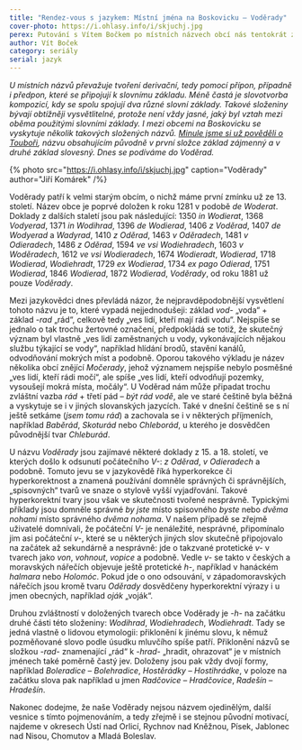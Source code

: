 ```yaml
---
title: "Rendez-vous s jazykem: Místní jména na Boskovicku – Voděrady"
cover-photo: https://i.ohlasy.info/i/skjuchj.jpg
perex: Putování s Vítem Bočkem po místních názvech obcí nás tentokrát zavede do vsi, kde mají rádi vodu. Kdybychom byli hyperkorektní jako v 15–18 století, vydali bychom se do Oděrad.
author: Vít Boček
category: seriály
serial: jazyk
---
```


*U místních názvů převažuje tvoření derivační, tedy pomocí přípon, případně i předpon, které se připojují k slovnímu základu. Méně častá je slovotvorba kompozicí, kdy se spolu spojují dva různé slovní základy. Takové složeniny bývají obtížněji vysvětlitelné, protože není vždy jasné, jaký byl vztah mezi oběma použitými slovními základy. I mezi obcemi na Boskovicku se vyskytuje několik takových složených názvů. [Minule jsme si už pověděli o Touboři](http://www.ohlasy.info/clanky/2017/02/toubor.html), názvu obsahujícím původně v první složce základ zájmenný a v druhé základ slovesný. Dnes se podíváme do Voděrad.*

{% photo src="https://i.ohlasy.info/i/skjuchj.jpg" caption="Voděrady" author="Jiří Komárek" /%}

Voděrady patří k velmi starým obcím, o nichž máme první zmínku už ze 13. století. Název obce je poprvé doložen k roku 1281 v podobě *de Woderat*. Doklady z dalších staletí jsou pak následující: 1350 *in Wodierat*, 1368 *Vodyerad*, 1371 *in Wodihrad*, 1396 *de Wodierad*, 1406 *z Voděrad*, 1407 *de Wodyerad* a *Wadyrad*, 1410 *z Oděrad*, 1463 *v Oděradech*, 1481 *v Odieradech*, 1486 *z Oděrad*, 1594 *ve vsi Wodiehradech*, 1603 *v Woděradech*, 1612 *ve vsi Wodieradech*, 1674 *Wodieradt*, *Wodierad*, 1718 *Wodierad*, *Wodiehradt*, 1729 *ex Wodierad*, 1734 *ex pago Odierad*, 1751 *Wodierad*, 1846 *Wodierad*, 1872 *Wodierad*, *Voděrady*, od roku 1881 už pouze *Voděrady*.

Mezi jazykovědci dnes převládá názor, že nejpravděpodobnější vysvětlení tohoto názvu je to, které vypadá nejjednodušeji: základ *vod-* „voda“ + základ *-rad* „rád“, celkově tedy „ves lidí, kteří mají rádi vodu“. Nejspíše se jednalo o tak trochu žertovné označení, předpokládá se totiž, že skutečný význam byl vlastně „ves lidí zaměstnaných u vody, vykonávajících nějakou službu týkající se vody“, například hlídání brodů, stavění kanálů, odvodňování mokrých míst a podobně. Oporou takového výkladu je název několika obcí znějící *Močerady*, jehož významem nejspíše nebylo posměšné „ves lidí, kteří rádi močí“, ale spíše „ves lidí, kteří odvodňují pozemky, vysoušejí mokrá místa, močály“. U Voděrad nám může připadat trochu zvláštní vazba *rád* + třetí pád – *být rád vodě*, ale ve staré češtině byla běžná a vyskytuje se i v jiných slovanských jazycích. Také v dnešní češtině se s ní ještě setkáme (*jsem tomu rád*) a zachovala se i v některých příjmeních, například *Baběrád*, *Skoturád* nebo *Chleborád*, u kterého je dosvědčen původnější tvar *Chleburád*.

U názvu *Voděrady* jsou zajímavé některé doklady z 15. a 18. století, ve kterých došlo k odsunutí počátečního *V-*: *z Oděrad*, *v Odieradech* a podobně. Tomuto jevu se v jazykovědě říká hyperkorekce či hyperkorektnost a znamená používání domněle správných či správnějších, „spisovných“ tvarů ve snaze o stylově vyšší vyjadřování. Takové hyperkorektní tvary jsou však ve skutečnosti tvořené nesprávně. Typickými příklady jsou domněle správné *by jste* místo spisovného *byste* nebo *dvěma nohami* místo správného *dvěma nohama*. V našem případě se zřejmě uživatelé domnívali, že počáteční *V-* je nenáležité, nesprávné, připomínalo jim asi počáteční *v-*, které se u některých jiných slov skutečně připojovalo na začátek až sekundárně a nesprávně: jde o takzvané protetické *v-* v tvarech jako *von*, *vohnout*, *vopice* a podobně. Vedle *v-* se takto v českých a moravských nářečích objevuje ještě protetické *h-*, například v hanáckém *halmara* nebo *Holomóc*. Pokud jde o ono odsouvání, v západomoravských nářečích jsou kromě tvaru *Oděrady* dosvědčeny hyperkorektní výrazy i u jmen obecných, například *oják* „voják“.

Druhou zvláštností v doložených tvarech obce Voděrady je *-h-* na začátku druhé části této složeniny: *Wodihrad*, *Wodiehradech*, *Wodiehradt*. Tady se jedná vlastně o lidovou etymologii: přiklonění k jinému slovu, k němuž pozměňované slovo podle úsudku mluvčího spíše patří. Přiklonění názvů se složkou *-rad-* znamenající „rád“ k *-hrad-* „hradit, ohrazovat“ je v místních jménech také poměrně častý jev. Doloženy jsou pak vždy dvojí formy, například *Boleradice* – *Bolehradice*, *Hostěrádky* – *Hostihrádke*, v poloze na začátku slova pak například u jmen *Radčovice* – *Hradčovice*, *Radešín* – *Hradešín*.

Nakonec dodejme, že naše Voděrady nejsou názvem ojedinělým, další vesnice s tímto pojmenováním, a tedy zřejmě i se stejnou původní motivací, najdeme v okresech Ústí nad Orlicí, Rychnov nad Kněžnou, Písek, Jablonec nad Nisou, Chomutov a Mladá Boleslav.
